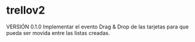 # trellov2

VERSIÓN 0.1.0
Implementar el evento Drag & Drop de las tarjetas para que pueda ser movida entre las listas creadas.